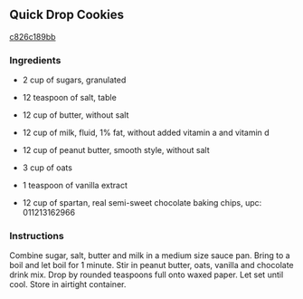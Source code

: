 ## Quick Drop Cookies

[c826c189bb](http://www.food.com/recipe/quick-drop-cookies-90420)

### Ingredients

 - 2 cup of sugars, granulated

 - 12 teaspoon of salt, table

 - 12 cup of butter, without salt

 - 12 cup of milk, fluid, 1% fat, without added vitamin a and vitamin d

 - 12 cup of peanut butter, smooth style, without salt

 - 3 cup of oats

 - 1 teaspoon of vanilla extract

 - 12 cup of spartan, real semi-sweet chocolate baking chips, upc: 011213162966

### Instructions

Combine sugar, salt, butter and milk in a medium size sauce pan. Bring to a boil and let boil for 1 minute. Stir in peanut butter, oats, vanilla and chocolate drink mix. Drop by rounded teaspoons full onto waxed paper. Let set until cool. Store in airtight container.